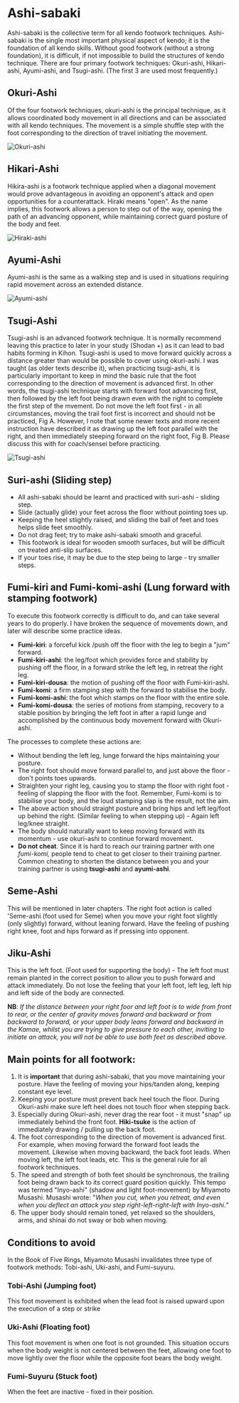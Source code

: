 # Ashi-sabaki

Ashi-sabaki is the collective term for all kendo footwork techniques. Ashi-sabaki is the single most important physical aspect of kendo; it is the foundation of all kendo skills. Without good footwork \(without a strong foundation\), it is difficult, if not impossible to build the structures of kendo technique. There are four primary footwork techniques: Okuri-ashi, Hikari-ashi, Ayumi-ashi, and Tsugi-ashi. \(The first 3 are used most frequently.\)

## Okuri-Ashi

Of the four footwork techniques, okuri-ashi is the principal technique, as it allows coordinated body movement in all directions and can be associated with all kendo techniques. The movement is a simple shuffle step with the foot corresponding to the direction of travel initiating the movement.

![Okuri-ashi](.gitbook/assets/screen-shot-2020-09-23-at-11.41.48.png)

## Hikari-Ashi

Hikira-ashi is a footwork technique applied when a diagonal movement would prove advantageous in avoiding an opponent's attack and open opportunities for a counterattack. Hiraki means "open". As the name implies, this footwork allows a person to step out of the way, opening the path of an advancing opponent, while maintaining correct guard posture of the body and feet.

![Hiraki-ashi](.gitbook/assets/screen-shot-2020-09-23-at-11.43.46.png)

## Ayumi-Ashi

Ayumi-ashi is the same as a walking step and is used in situations requiring rapid movement across an extended distance.

![Ayumi-ashi](.gitbook/assets/screen-shot-2020-09-23-at-11.45.28.png)

## Tsugi-Ashi

Tsugi-ashi is an advanced footwork technique. It is normally recommend leaving this practice to later in your study \(Shodan +\) as it can lead to bad habits forming in Kihon. Tsugi-ashi is used to move forward quickly across a distance greater than would be possible to cover using okuri-ashi. I was taught \(as older texts describe it\), when practicing tsugi-ashi, it is particularly important to keep in mind the basic rule that the foot corresponding to the direction of movement is advanced first. In other words, the tsugi-ashi technique starts with forward foot advancing first, then followed by the left foot being drawn even with the right to complete the first step of the mvement. Do not move the left foot first - in all circumstances, moving the trail foot first is incorrect and should not be practiced, Fig A. However, I note that some newer texts and more recent instruction have described it as drawing up the left foot parallel with the right, and then immediately steeping forward on the right foot, Fig B. Please discuss this with for coach/sensei before practicing.

![Tsugi-ashi](.gitbook/assets/screen-shot-2020-09-23-at-11.50.10.png)

## Suri-ashi \(Sliding step\)

* All ashi-sabaki should be learnt and practiced with suri-ashi - sliding step.
* Slide \(actually glide\) your feet across the floor without pointing toes up.
* Keeping the heel stlightly raised, and sliding the ball of feet and toes helps slide feet smoothly.
* Do not drag feet; try to make ashi-sabaki smooth and graceful.
* This footwork is ideal for wooden smooth surfaces, but will be difficult on treated anti-slip surfaces.
* If your toes rise, it may be due to the step being to large - try smaller steps.

## Fumi-kiri and Fumi-komi-ashi \(Lung forward with stamping footwork\)

To execute this footwork correctly is difficult to do, and can take several years to do properly. I have broken the sequence of movements down, and later will describe some practice ideas.

* **Fumi-kiri**: a forceful kick /push off the floor with the leg to begin a "jum" forward.
* **Fumi-kiri-ashi**: the leg/foot which provides force and stability by pushing off the floor, in a forward strike the left leg, in retreat the right leg.
* **Fumi-kiri-dousa**: the motion of pushing off the floor with Fumi-kiri-ashi.
* **Fumi-komi**: a firm stamping step with the forward to stabilise the body.
* **Fumi-komi-ashi**: the foot which stamps on the floor with the entire sole.
* **Fumi-komi-dousa**: the series of motions from stamping, recovery to a stable position by bringing the left foot in after a rapid lunge and accomplished by the continuous body movement forward with Okuri-ashi.

The processes to complete these actions are:

* Without bending the left leg, lunge forward the hips maintaining your posture.
* The right foot should move forward parallel to, and just above the floor - don't points toes upwards.
* Straighten your right leg, causing you to stamp the floor with right foot - feeling of slapping the floor with the foot. Remember, Fumi-komi is to stabilise your body, and the loud stamping slap is the result, not the aim.
* The above action should straight posture and bring hips and left leg/foot up behind the right. \(Similar feeling to when stepping up\) - Again left leg/knee straight.
* The body should naturally want to keep moving forward with its momentum - use okuri-ashi to continue forward movement.
* **Do not cheat**. Since it is hard to reach our training partner with one _fumi-komi,_ people tend to cheat to get closer to their training partner. Common cheating to shorten the distance between you and your training partner is using **tsugi-ashi** and **ayumi-ashi**.

## Seme-Ashi

This will be mentioned in later chapters. The right foot action is called 'Seme-ashi \(foot used for Seme\) when you move your right foot slightly \(only slightly\) forward, without leaning forward. Have the feeling of pushing right knee, foot and hips forward as if pressing into opponent.

## Jiku-Ashi

This is the left foot. \(Foot used for supporting the body\) - The left foot must remain planted in the correct position to allow you to push forward and attack immediately. Do not lose the feeling that your left foot, left leg, left hip and left side of the body are connected.

**NB**: _If the distance between your right foor and left foot is to wide from front to rear, or the center of gravity moves forward and backward or from backward to forward, or your upper body leans forward and backward in the Kamae, whilst you are trying to give pressure to each other, inviting to initiate an attack, you will not be able to use both feet as described above._

## **Main points for all footwork**:

1. It is **important** that during ashi-sabaki, that you move maintaining your posture. Have the feeling of moving your hips/tanden along, keeping constant eye level.
2. Keeping your posture must prevent back heel touch the floor. During Okuri-ashi make sure left heel does not touch floor when stepping back.
3. Especially during Okuri-ashi, never drag the rear foot - it must "snap" up immediately behind the front foot. **Hiki-tsuke** is the action of immediately drawing / pulling up the back foot.
4. The foot corresponding to the direction of movement is advanced first. For example, when moving forward the forward foot leads the movement. Likewise when moving backward, the back foot leads. When moving left, the left foot leads, etc. This is the general rule for all footwork techniques.
5. The speed and strength of both feet should be synchronous, the trailing foot being drawn back to its correct guard position quickly. This tempo was termed "Inyo-ashi" \(shadow and light foot-movement\) by Miyamoto Musashi. Musashi wrote: "_When you cut, when you retreat, and even when you deflect an attack you step right-left-right-left with Inyo-ashi._"
6. The upper body should remain toned, yet relaxed so the shoulders, arms, and shinai do not sway or bob when moving.

## **Conditions to avoid**

In the Book of Five Rings, Miyamoto Musashi invalidates three type of footwork methods: Tobi-ashi, Uki-ashi, and Fumi-suyuru.

### **Tobi-Ashi \(Jumping foot\)**

This foot movement is exhibited when the lead foot is raised upward upon the execution of a step or strike

### **Uki-Ashi \(Floating foot\)**

This foot movement is when one foot is not grounded. This situation occurs when the body weight is not centered between the feet, allowing one foot to move lightly over the floor while the opposite foot bears the body weight.

### **Fumi-Suyuru \(Stuck foot\)**

When the feet are inactive - fixed in their position.

